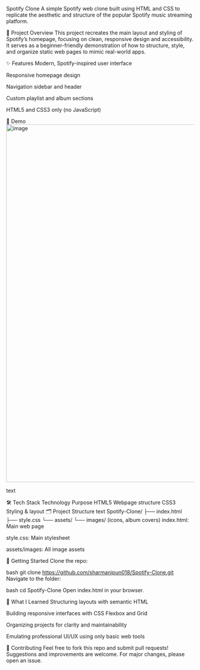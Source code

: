 Spotify Clone
A simple Spotify web clone built using HTML and CSS to replicate the aesthetic and structure of the popular Spotify music streaming platform.

🚀 Project Overview
This project recreates the main layout and styling of Spotify’s homepage, focusing on clean, responsive design and accessibility. It serves as a beginner-friendly demonstration of how to structure, style, and organize static web pages to mimic real-world apps.

✨ Features
Modern, Spotify-inspired user interface

Responsive homepage design

Navigation sidebar and header

Custom playlist and album sections

HTML5 and CSS3 only (no JavaScript)

📸 Demo
<img width="1919" height="962" alt="image" src="https://github.com/user-attachments/assets/7a9d63d2-a64f-4e75-a910-36be9984d40b" />

text

🛠️ Tech Stack
Technology	Purpose
HTML5	Webpage structure
CSS3	Styling & layout
🗂️ Project Structure
text
Spotify-Clone/
├── index.html
├── style.css
└── assets/
    └── images/  (icons, album covers)
index.html: Main web page

style.css: Main stylesheet

assets/images: All image assets 

🌱 Getting Started
Clone the repo:

bash
git clone https://github.com/sharmanipun018/Spotify-Clone.git
Navigate to the folder:

bash
cd Spotify-Clone
Open index.html in your browser.

🎯 What I Learned
Structuring layouts with semantic HTML

Building responsive interfaces with CSS Flexbox and Grid

Organizing projects for clarity and maintainability

Emulating professional UI/UX using only basic web tools

🤝 Contributing
Feel free to fork this repo and submit pull requests! Suggestions and improvements are welcome. For major changes, please open an issue.
